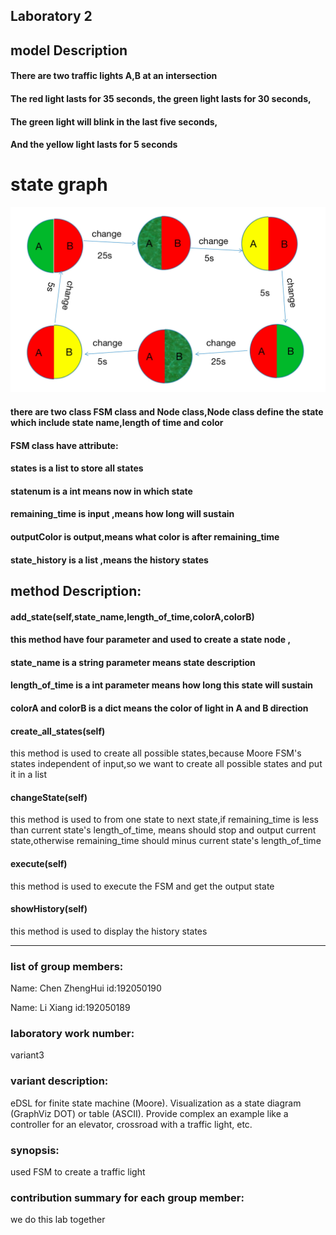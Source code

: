 ## Laboratory 2

## model Description
#### There are two traffic lights A,B at an intersection
#### The red light lasts for 35 seconds, the green light lasts for 30 seconds,
#### The green light will blink in the last five seconds,
#### And the yellow light lasts for 5 seconds

# state graph
![state graph](src/light.jpg)

#### there are two class FSM class and Node class,Node class define the state which include state name,length of time and color
#### FSM class have attribute:
#### states is a list to store all states
#### statenum is a int means now in which state
#### remaining_time is input ,means how long will sustain
#### outputColor is output,means what color is after remaining_time
#### state_history is a list ,means the history states

## method Description:
#### add_state(self,state_name,length_of_time,colorA,colorB) 
#### this method have four parameter and used to create a state node ,
#### state_name is a string parameter means state description
#### length_of_time is a int parameter means how long this state will sustain
#### colorA and colorB is a dict means the color of light in A and B direction 

#### create_all_states(self)
this method is used to create all possible states,because Moore FSM's states independent of input,so we want to create
all possible states and put it in a list

#### changeState(self)
this method is used to from one state to next state,if remaining_time is less than current state's length_of_time, means 
should stop and output current state,otherwise remaining_time should minus current state's length_of_time

#### execute(self)
this method is used to execute the FSM and get the output state

#### showHistory(self)
this method is used to display the history states
***

### list of group members:
Name: Chen ZhengHui  id:192050190

Name: Li Xiang  id:192050189

### laboratory work number:
variant3
### variant description:
eDSL for finite state machine (Moore).
Visualization as a state diagram (GraphViz DOT) or table (ASCII).
Provide complex an example like a controller for an elevator, crossroad with a traffic light, etc.

### synopsis:
used FSM to create a traffic light 


### contribution summary for each group member:
we do this lab together



#